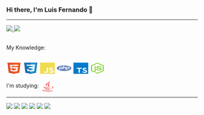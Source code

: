 ### Hi there, I'm Luis Fernando 👋
<hr>

 <div>
  <a href="https://github.com/Fernando256">
  <img height="180em" src="https://github-readme-stats.vercel.app/api?username=Fernando256&show_icons=true&theme=dracula&include_all_commits=true&count_private=true"/>
  <img height="180em" src="https://github-readme-stats.vercel.app/api/top-langs/?username=Fernando256&layout=compact&langs_count=7&theme=dracula"/></a>
</div><br>
  
  My Knowledge:
  <div style="display: inline-block"><br>
      <img align="center" alt="Fernando-HTML" height="30" width="40" src="https://raw.githubusercontent.com/devicons/devicon/master/icons/html5/html5-original.svg">
      <img align="center" alt="Fernando-CSS" height="30" width="40" src="https://raw.githubusercontent.com/devicons/devicon/master/icons/css3/css3-original.svg">
      <img align="center" alt="Fernando-JS" height="30" width="40" src="https://raw.githubusercontent.com/devicons/devicon/master/icons/javascript/javascript-plain.svg">
      <img align="center" alt="Fernando-PHP" height="30" width="40" src="https://raw.githubusercontent.com/devicons/devicon/master/icons/php/php-plain.svg">
      <img align="center" alt="Fernando-TS" height="30" width="40" src="https://raw.githubusercontent.com/devicons/devicon/master/icons/typescript/typescript-plain.svg">
      <img align="center" alt="Fernando-NODEJS" height="30" width="40" src="https://raw.githubusercontent.com/devicons/devicon/master/icons/nodejs/nodejs-plain.svg">
  </div><br>
  I'm studying:
  
  <div style="display: inline-block"><br>
       <img align="center" alt="Fernando-TS" height="30" width="40" src="https://raw.githubusercontent.com/devicons/devicon/master/icons/java/java-plain.svg">
  </div><hr>

  <div>
      <a href = "mailto:luisfernando_paganini@hotmail.com"><img src="https://img.shields.io/badge/Microsoft_Outlook-0078D4?style=for-the-badge&logo=microsoft-outlook&logoColor=white" target="_blank"></a>
      <a href = "mailto:luisfernandopaganini2001@gmail.com"><img src="https://img.shields.io/badge/-Gmail-%23333?style=for-the-badge&logo=gmail&logoColor=white" target="_blank"></a>
      <a href="https://api.whatsapp.com/send?phone=5542999924806" target="_blank"><img src="https://img.shields.io/badge/WhatsApp-25D366?style=for-the-badge&logo=whatsapp&logoColor=white" target="_blank"></a>
      <a href="https://www.linkedin.com/in/luis-fernando-paganini-68763b1a9/" target="_blank"><img src="https://img.shields.io/badge/-LinkedIn-%230077B5?style=for-the-badge&logo=linkedin&logoColor=white" target="_blank"></a>
      <a href="https://www.facebook.com/luisfernando.paganini.9" target="_blank"><img src="https://img.shields.io/badge/Facebook-1877F2?style=for-the-badge&logo=facebook&logoColor=white" target="_blank"></a>
      <a href="https://www.instagram.com/luisfernando_paganini/" target="_blank"><img src="https://img.shields.io/badge/-Instagram-%23E4405F?style=for-the-badge&logo=instagram&logoColor=white" target="_blank"></a>
  </div>
  

